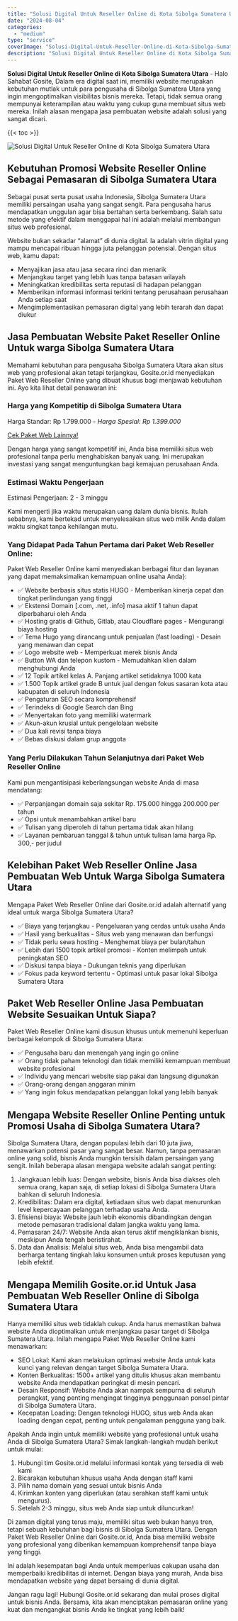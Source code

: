```yaml
---
title: "Solusi Digital Untuk Reseller Online di Kota Sibolga Sumatera Utara"
date: "2024-08-04"
categories: 
  - "medium"
type: "service"
coverImage: "Solusi-Digital-Untuk-Reseller-Online-di-Kota-Sibolga-Sumatera-Utara.png"
description: "Solusi Digital Untuk Reseller Online di Kota Sibolga Sumatera Utara. Jangan ragu lagi! Hubungi Gosite.or.id sekarang dan mulai proses digital untuk bisnis An..."
---
```


**Solusi Digital Untuk Reseller Online di Kota Sibolga Sumatera Utara** - Halo Sahabat Gosite, Dalam era digital saat ini, memiliki website merupakan kebutuhan mutlak untuk para pengusaha di Sibolga Sumatera Utara yang ingin mengoptimalkan visibilitas bisnis mereka. Tetapi, tidak semua orang mempunyai keterampilan atau waktu yang cukup guna membuat situs web mereka. Inilah alasan mengapa jasa pembuatan website adalah solusi yang sangat dicari.

{{< toc >}}

![Solusi Digital Untuk Reseller Online di Kota Sibolga Sumatera Utara](/images/medium/Solusi-Digital-Untuk-Reseller-Online-di-Kota-Sibolga-Sumatera-Utara.png)

## Kebutuhan Promosi Website Reseller Online Sebagai Pemasaran di Sibolga Sumatera Utara

Sebagai pusat serta pusat usaha Indonesia, Sibolga Sumatera Utara memiliki persaingan usaha yang sangat sengit. Para pengusaha harus mendapatkan unggulan agar bisa bertahan serta berkembang. Salah satu metode yang efektif dalam menggapai hal ini adalah melalui membangun situs web profesional.

Website bukan sekadar “alamat” di dunia digital. Ia adalah vitrin digital yang mampu mencapai ribuan hingga juta pelanggan potensial. Dengan situs web, kamu dapat:

- Menyajikan jasa atau jasa secara rinci dan menarik
- Menjangkau target yang lebih luas tanpa batasan wilayah
- Meningkatkan kredibilitas serta reputasi di hadapan pelanggan
- Memberikan informasi informasi terkini tentang perusahaan perusahaan Anda setiap saat
- Mengimplementasikan pemasaran digital yang lebih terarah dan dapat diukur

## Jasa Pembuatan Website Paket Reseller Online Untuk warga Sibolga Sumatera Utara

Memahami kebutuhan para pengusaha Sibolga Sumatera Utara akan situs web yang profesional akan tetapi terjangkau, Gosite.or.id menyediakan Paket Web Reseller Online yang dibuat khusus bagi menjawab kebutuhan ini. Ayo kita lihat detail penawaran ini:

### Harga yang Kompetitip di Sibolga Sumatera Utara

<a class="cta-button">Harga Standar: Rp 1.799.000 - <em>Harga Spesial: Rp 1.399.000</em></a>

<a href="/jasa-web/" class="cta-button">Cek Paket Web Lainnya!</a>

Dengan harga yang sangat kompetitif ini, Anda bisa memiliki situs web profesional tanpa perlu menghabiskan banyak uang. Ini merupakan investasi yang sangat menguntungkan bagi kemajuan perusahaan Anda.

### Estimasi Waktu Pengerjaan

Estimasi Pengerjaan: 2 - 3 minggu

Kami mengerti jika waktu merupakan uang dalam dunia bisnis. Itulah sebabnya, kami bertekad untuk menyelesaikan situs web milik Anda dalam waktu singkat tanpa kehilangan mutu.

### Yang Didapat Pada Tahun Pertama dari Paket Web Reseller Online:

Paket Web Reseller Online kami menyediakan berbagai fitur dan layanan yang dapat memaksimalkan kemampuan online usaha Anda}:

- ✅ Website berbasis situs statis HUGO - Memberikan kinerja cepat dan tingkat perlindungan yang tinggi
- ✅ Ekstensi Domain \[.com, .net, .info\] masa aktif 1 tahun dapat diperbaharui oleh Anda
- ✅ Hosting gratis di Github, Gitlab, atau Cloudflare pages - Mengurangi biaya hosting
- ✅ Tema Hugo yang dirancang untuk penjualan (fast loading) - Desain yang menawan dan cepat
- ✅ Logo website web - Memperkuat merek bisnis Anda
- ✅ Button WA dan telepon kustom - Memudahkan klien dalam menghubungi Anda
- ✅ 12 Topik artikel kelas A. Panjang artikel setidaknya 1000 kata
- ✅ 1.500 Topik artikel grade B untuk jual dengan fokus sasaran kota atau kabupaten di seluruh Indonesia
- ✅ Pengaturan SEO secara komprehensif
- ✅ Terindeks di Google Search dan Bing
- ✅ Menyertakan foto yang memiliki watermark
- ✅ Akun-akun krusial untuk pengelolaan website
- ✅ Dua kali revisi tanpa biaya
- ✅ Bebas diskusi dalam grup anggota

### Yang Perlu Dilakukan Tahun Selanjutnya dari Paket Web Reseller Online

Kami pun mengantisipasi keberlangsungan website Anda di masa mendatang:

- ✅ Perpanjangan domain saja sekitar Rp. 175.000 hingga 200.000 per tahun
- ✅ Opsi untuk menambahkan artikel baru
- ✅ Tulisan yang diperoleh di tahun pertama tidak akan hilang
- ✅ Layanan pembaruan tanggal & tahun untuk tulisan lama harga Rp. 300,- per judul

## Kelebihan Paket Web Reseller Online Jasa Pembuatan Web Untuk Warga Sibolga Sumatera Utara

Mengapa Paket Web Reseller Online dari Gosite.or.id adalah alternatif yang ideal untuk warga Sibolga Sumatera Utara?

- ✅ Biaya yang terjangkau - Pengeluaran yang cerdas untuk usaha Anda
- ✅ Hasil yang berkualitas - Situs web yang menawan dan berfungsi
- ✅ Tidak perlu sewa hosting - Menghemat biaya per bulan/tahun
- ✅ Lebih dari 1500 topik artikel promosi - Konten melimpah untuk peningkatan SEO
- ✅ Diskusi tanpa biaya - Dukungan teknis yang diperlukan
- ✅ Fokus pada keyword tertentu - Optimasi untuk pasar lokal Sibolga Sumatera Utara

## Paket Web Reseller Online Jasa Pembuatan Website Sesuaikan Untuk Siapa?

Paket Web Reseller Online kami disusun khusus untuk memenuhi keperluan berbagai kelompok di Sibolga Sumatera Utara:

- ✅ Pengusaha baru dan menengah yang ingin go online
- ✅ Orang tidak paham teknologi dan tidak memiliki kemampuan membuat website profesional
- ✅ Individu yang mencari website siap pakai dan langsung digunakan
- ✅ Orang-orang dengan anggaran minim
- ✅ Yang ingin fokus mendapatkan pelanggan lokal yang lebih banyak

## Mengapa Website Reseller Online Penting untuk Promosi Usaha di Sibolga Sumatera Utara?

Sibolga Sumatera Utara, dengan populasi lebih dari 10 juta jiwa, menawarkan potensi pasar yang sangat besar. Namun, tanpa pemasaran online yang solid, bisnis Anda mungkin tersisih dalam persaingan yang sengit. Inilah beberapa alasan mengapa website adalah sangat penting:

1. Jangkauan lebih luas: Dengan website, bisnis Anda bisa diakses oleh semua orang, kapan saja, di setiap lokasi di Sibolga Sumatera Utara bahkan di seluruh Indonesia.
2. Kredibilitas: Dalam era digital, ketiadaan situs web dapat menurunkan level kepercayaan pelanggan terhadap usaha Anda.
3. Efisiensi biaya: Website jauh lebih ekonomis dibandingkan dengan metode pemasaran tradisional dalam jangka waktu yang lama.
4. Pemasaran 24/7: Website Anda akan terus aktif mengiklankan bisnis, meskipun Anda tengah beristirahat.
5. Data dan Analisis: Melalui situs web, Anda bisa mengambil data berharga tentang tingkah laku konsumen untuk proses keputusan yang lebih efektif.

## Mengapa Memilih Gosite.or.id Untuk Jasa Pembuatan Web Reseller Online di Sibolga Sumatera Utara

Hanya memiliki situs web tidaklah cukup. Anda harus memastikan bahwa website Anda dioptimalkan untuk menjangkau pasar target di Sibolga Sumatera Utara. Inilah mengapa Paket Web Reseller Online kami menawarkan:

- SEO Lokal: Kami akan melakukan optimasi website Anda untuk kata kunci yang relevan dengan target Sibolga Sumatera Utara.
- Konten Berkualitas: 1500+ artikel yang ditulis khusus akan membantu website Anda mendapatkan peringkat di mesin pencari.
- Desain Responsif: Website Anda akan nampak sempurna di seluruh perangkat, yang penting mengingat tingginya penggunaan ponsel pintar di Sibolga Sumatera Utara.
- Kecepatan Loading: Dengan teknologi HUGO, situs web Anda akan loading dengan cepat, penting untuk pengalaman pengguna yang baik.

Apakah Anda ingin untuk memiliki website yang profesional untuk usaha Anda di Sibolga Sumatera Utara? Simak langkah-langkah mudah berikut untuk mulai:

1. Hubungi tim Gosite.or.id melalui informasi kontak yang tersedia di web kami
2. Bicarakan kebutuhan khusus usaha Anda dengan staff kami
3. Pilih nama domain yang sesuai untuk bisnis Anda
4. Kirimkan konten yang diperlukan (atau serahkan staff kami untuk mengurus).
5. Setelah 2-3 minggu, situs web Anda siap untuk diluncurkan!

Di zaman digital yang terus maju, memiliki situs web bukan hanya tren, tetapi sebuah kebutuhan bagi bisnis di Sibolga Sumatera Utara. Dengan Paket Web Reseller Online dari Gosite.or.id, Anda bisa memiliki website yang profesional yang diberikan kemampuan komprehensif tanpa biaya yang tinggi.

Ini adalah kesempatan bagi Anda untuk memperluas cakupan usaha dan memperbaiki kredibilitas di internet. Dengan biaya yang murah, Anda bisa mendapatkan website yang dapat bersaing di dunia digital.

Jangan ragu lagi! Hubungi Gosite.or.id sekarang dan mulai proses digital untuk bisnis Anda. Bersama, kita akan menciptakan pemasaran online yang kuat dan mengangkat bisnis Anda ke tingkat yang lebih baik!